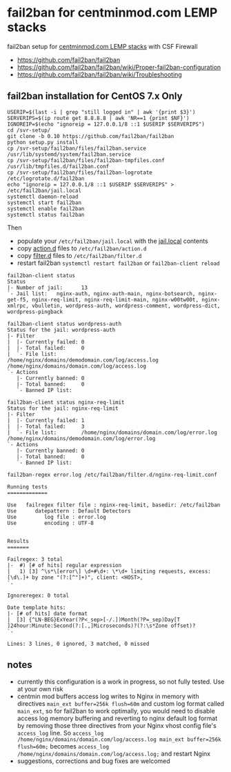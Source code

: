# fail2ban for centminmod.com LEMP stacks

fail2ban setup for [centminmod.com LEMP stacks](https://centminmod.com) with CSF Firewall

* https://github.com/fail2ban/fail2ban
* https://github.com/fail2ban/fail2ban/wiki/Proper-fail2ban-configuration
* https://github.com/fail2ban/fail2ban/wiki/Troubleshooting

## fail2ban installation for CentOS 7.x Only

    USERIP=$(last -i | grep "still logged in" | awk '{print $3}')
    SERVERIPS=$(ip route get 8.8.8.8 | awk 'NR==1 {print $NF}')
    IGNOREIP=$(echo "ignoreip = 127.0.0.1/8 ::1 $USERIP $SERVERIPS")
    cd /svr-setup/
    git clone -b 0.10 https://github.com/fail2ban/fail2ban
    python setup.py install
    cp /svr-setup/fail2ban/files/fail2ban.service /usr/lib/systemd/system/fail2ban.service
    cp /svr-setup/fail2ban/files/fail2ban-tmpfiles.conf /usr/lib/tmpfiles.d/fail2ban.conf
    cp /svr-setup/fail2ban/files/fail2ban-logrotate /etc/logrotate.d/fail2ban
    echo "ignoreip = 127.0.0.1/8 ::1 $USERIP $SERVERIPS" > /etc/fail2ban/jail.local
    systemctl daemon-reload
    systemctl start fail2ban
    systemctl enable fail2ban
    systemctl status fail2ban

Then 

* populate your `/etc/fail2ban/jail.local` with the [jail.local](/jail.local) contents
* copy [action.d](/action.d) files to `/etc/fail2ban/action.d`
* copy [filter.d](/filter.d) files to `/etc/fail2ban/filter.d`
* restart fail2ban `systemctl restart fail2ban` or `fail2ban-client reload`

```
fail2ban-client status
Status
|- Number of jail:      13
`- Jail list:   nginx-auth, nginx-auth-main, nginx-botsearch, nginx-get-f5, nginx-req-limit, nginx-req-limit-main, nginx-w00tw00t, nginx-xmlrpc, vbulletin, wordpress-auth, wordpress-comment, wordpress-dict, wordpress-pingback
```

```
fail2ban-client status wordpress-auth                 
Status for the jail: wordpress-auth
|- Filter
|  |- Currently failed: 0
|  |- Total failed:     0
|  `- File list:        /home/nginx/domains/demodomain.com/log/access.log /home/nginx/domains/domain.com/log/access.log
`- Actions
   |- Currently banned: 0
   |- Total banned:     0
   `- Banned IP list:
```

```
fail2ban-client status nginx-req-limit
Status for the jail: nginx-req-limit
|- Filter
|  |- Currently failed: 1
|  |- Total failed:     3
|  `- File list:        /home/nginx/domains/domain.com/log/error.log /home/nginx/domains/demodomain.com/log/error.log
`- Actions
   |- Currently banned: 0
   |- Total banned:     0
   `- Banned IP list:
```

```
fail2ban-regex error.log /etc/fail2ban/filter.d/nginx-req-limit.conf 

Running tests
=============

Use   failregex filter file : nginx-req-limit, basedir: /etc/fail2ban
Use      datepattern : Default Detectors
Use         log file : error.log
Use         encoding : UTF-8


Results
=======

Failregex: 3 total
|-  #) [# of hits] regular expression
|   1) [3] ^\s*\[error\] \d+#\d+: \*\d+ limiting requests, excess: [\d\.]+ by zone "(?:[^"]+)", client: <HOST>,
`-

Ignoreregex: 0 total

Date template hits:
|- [# of hits] date format
|  [3] {^LN-BEG}ExYear(?P<_sep>[-/.])Month(?P=_sep)Day[T ]24hour:Minute:Second(?:[.,]Microseconds)?(?:\s*Zone offset)?
`-

Lines: 3 lines, 0 ignored, 3 matched, 0 missed
```

## notes

* currently this configuration is a work in progress, so not fully tested. Use at your own risk
* centmin mod buffers access log writes to Nginx in memory with directives `main_ext buffer=256k flush=60m` and custom log format called `main_ext`, so for fail2ban to work optimally, you would need to disable access log memory buffering and reverting to nginx default log format by removing those three directives from your Nginx vhost config file's `access_log` line. So `access_log /home/nginx/domains/domain.com/log/access.log main_ext buffer=256k flush=60m;` becomes `access_log /home/nginx/domains/domain.com/log/access.log;` and restart Nginx
* suggestions, corrections and bug fixes are welcomed
